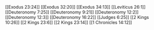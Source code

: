 [[Exodus 23:24]]
[[Exodus 32:20]]
[[Exodus 34:13]]
[[Leviticus 26:1]]
[[Deuteronomy 7:25]]
[[Deuteronomy 9:21]]
[[Deuteronomy 12:2]]
[[Deuteronomy 12:3]]
[[Deuteronomy 16:22]]
[[Judges 6:25]]
[[2 Kings 10:26]]
[[2 Kings 23:6]]
[[2 Kings 23:14]]
[[1 Chronicles 14:12]]
